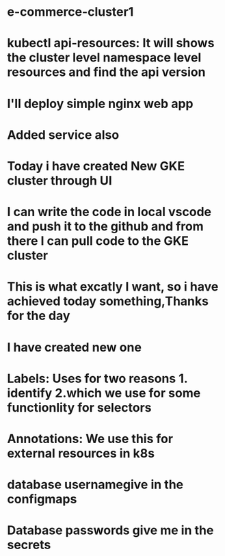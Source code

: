 # e-commerce-cluster1
# kubectl api-resources: It will shows the cluster level namespace level resources and find the api version
# I'll deploy simple nginx web app
# Added service also
# Today i have created New GKE cluster through UI
# I can write the code in local vscode and push it to the github and from there I can pull code to the GKE cluster
# This is what excatly I want, so i have achieved today something,Thanks for the day
# I have created new one 
# Labels: Uses for two reasons 1. identify 2.which we use for some functionlity for selectors
# Annotations: We use this for external resources in k8s
# database usernamegive in the configmaps 
# Database passwords give me in the secrets

